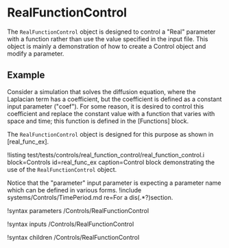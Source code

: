 # RealFunctionControl

The `RealFunctionControl` object is designed to control a "Real" parameter with a function rather
than use the value specified in the input file. This object is mainly a demonstration of how to
create a Control object and modify a parameter.

## Example

Consider a simulation that solves the diffusion equation, where the Laplacian term has a
coefficient, but the coefficient is defined as a constant input parameter ("coef"). For some
reason, it is desired to control this coefficient and replace the constant value with a function
that varies with space and time; this function is defined in the [Functions] block.

The `RealFunctionControl` object is designed for this purpose as shown in [real_func_ex].

!listing test/tests/controls/real_function_control/real_function_control.i block=Controls id=real_func_ex caption=Control block demonstrating the use of the `RealFunctionControl` object.

Notice that the "parameter" input parameter is expecting a parameter name which can be defined
in various forms.
!include systems/Controls/TimePeriod.md re=For a dis(.*?)section\.

!syntax parameters /Controls/RealFunctionControl

!syntax inputs /Controls/RealFunctionControl

!syntax children /Controls/RealFunctionControl
